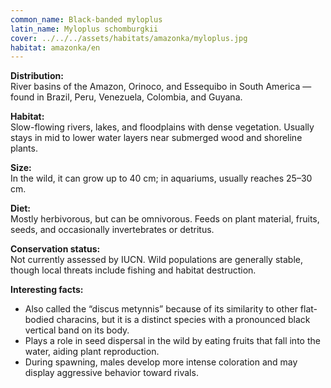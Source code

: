 ```yaml
---
common_name: Black-banded myloplus
latin_name: Myloplus schomburgkii
cover: ../../../assets/habitats/amazonka/myloplus.jpg
habitat: amazonka/en
--- 
```

**Distribution:**  
River basins of the Amazon, Orinoco, and Essequibo in South America — found in Brazil, Peru, Venezuela, Colombia, and Guyana.

**Habitat:**  
Slow-flowing rivers, lakes, and floodplains with dense vegetation. Usually stays in mid to lower water layers near submerged wood and shoreline plants.

**Size:**  
In the wild, it can grow up to 40 cm; in aquariums, usually reaches 25–30 cm.

**Diet:**  
Mostly herbivorous, but can be omnivorous. Feeds on plant material, fruits, seeds, and occasionally invertebrates or detritus.

**Conservation status:**  
Not currently assessed by IUCN. Wild populations are generally stable, though local threats include fishing and habitat destruction.

**Interesting facts:**  
- Also called the “discus metynnis” because of its similarity to other flat-bodied characins, but it is a distinct species with a pronounced black vertical band on its body.  
- Plays a role in seed dispersal in the wild by eating fruits that fall into the water, aiding plant reproduction.  
- During spawning, males develop more intense coloration and may display aggressive behavior toward rivals.  
